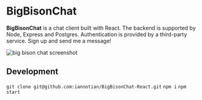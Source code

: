 # BigBisonChat

**BigBisonChat** is a chat client built with React. The backend is supported by Node, Express and Postgres. Authentication is provided by a third-party service. Sign up and send me a message!

![big bison chat screenshot](https://bigbisonchat.s3.us-east-2.amazonaws.com/bbc-ss.png)

## Development
`git clone git@github.com:iannotian/BigBisonChat-React.git`
`npm i`
`npm start`
